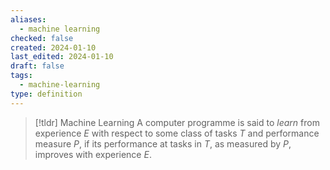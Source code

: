 ```yaml
---
aliases:
  - machine learning
checked: false
created: 2024-01-10
last_edited: 2024-01-10
draft: false
tags:
  - machine-learning
type: definition
---
```

>[!tldr] Machine Learning
>A computer programme is said to *learn* from experience $E$ with respect to some class of tasks $T$ and performance measure $P$, if its performance at tasks in $T$, as measured by $P$, improves with experience $E$.

